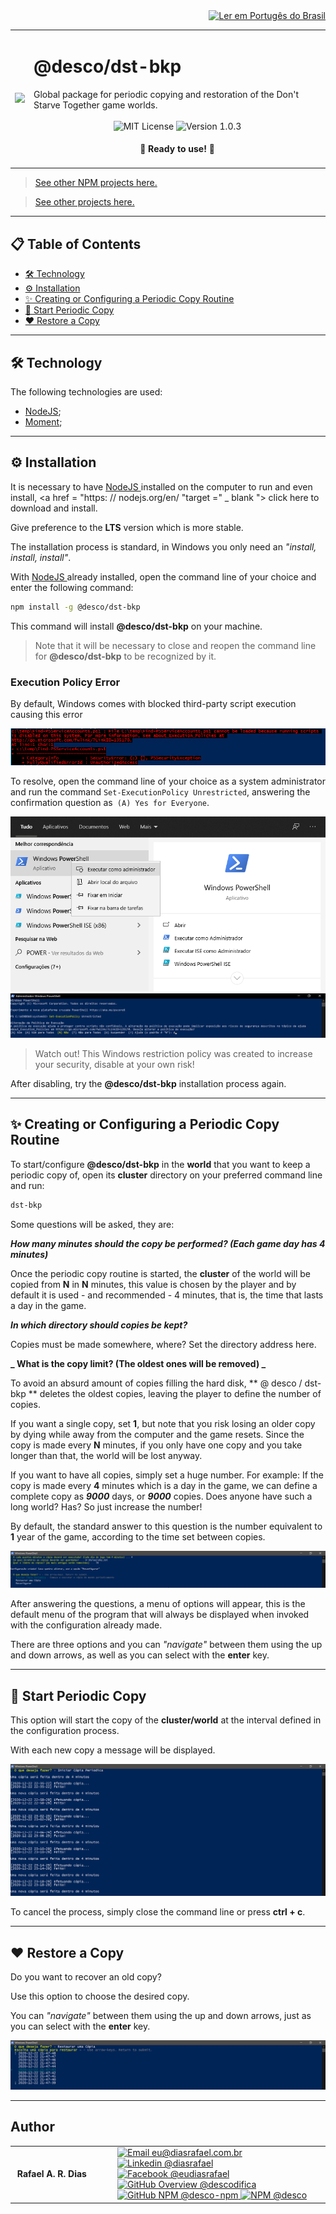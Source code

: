 <div align="right">
  <a href="README.md">
    <img alt="Ler em Portugês do Brasil" src="https://img.shields.io/static/v1?label=&message=Ler+em+Portugu%C3%AAs+do+Brasil&color=green&style=for-the-badge" />
  </a>
</div>

<table>
  <tr>
    <td><img src="https://i.ibb.co/4M0hgyF/dst-bkp.png"></td>
    <td>  
      <h1>@desco/dst-bkp</h1>
      Global package for periodic copying and restoration of the Don't Starve Together game worlds.
      <br /><br />
      <div align="center">
        <img alt="MIT License" src="https://img.shields.io/static/v1?label=License&message=MIT&color=green&style=for-the-badge">
        <img alt="Version 1.0.3" src="https://img.shields.io/static/v1?label=Version&message=1.0.3&color=blue&style=for-the-badge">
      </div>
      <h4 align="center"> 
        🚀 Ready to use! 🚀
      </h4>
    </td>
  </tr>
</table>

> <a href="https://github.com/desco-npm" target="_blank">See other NPM projects here.</a>

> <a href="https://github.com/descoifica" target="_blank">See other projects here.</a>

---

## 📋 Table of Contents

- [🛠️ Technology](#Technology)
- [⚙️ Installation](#Installation)
- [✨ Creating or Configuring a Periodic Copy Routine](#Creating-or-Configuring-a-Periodic-Copy-Routine)
- [🏁 Start Periodic Copy](#Start-Periodic-Copy)
- [❤️ Restore a Copy](#Restore-a-Copy)

---

<a name="Technology"></a>

## 🛠️ Technology

The following technologies are used:

- [NodeJS](https://nodejs.org/en/);
- [Moment](https://www.npmjs.com/package/moment);

---

<a name="Installation"></a>

## ⚙️ Installation

It is necessary to have <a href="https://nodejs.org/en/" target="_blank"> NodeJS </a> installed on the computer to run and even install, <a href = "https: // nodejs.org/en/ "target =" \_ blank "> click here </a> to download and install.

Give preference to the **LTS** version which is more stable.

The installation process is standard, in Windows you only need an _"install, install, install"_.

With <a href="https://nodejs.org/en/" target="_blank"> NodeJS </a> already installed, open the command line of your choice and enter the following command:

```bash
npm install -g @desco/dst-bkp
```

This command will install **@desco/dst-bkp** on your machine.

> Note that it will be necessary to close and reopen the command line for **@desco/dst-bkp** to be recognized by it.

### Execution Policy Error

By default, Windows comes with blocked third-party script execution causing this error

![5](/assets/5.png)

To resolve, open the command line of your choice as a system administrator and run the command `Set-ExecutionPolicy Unrestricted`, answering the confirmation question as` (A) Yes for Everyone`.

![6](/assets/6.png)
![4](/assets/4.png)

> Watch out! This Windows restriction policy was created to increase your security, disable at your own risk!

After disabling, try the **@desco/dst-bkp** installation process again.

---

<a name="Creating-or-Configuring-a-Periodic-Copy-Routine"></a>

## ✨ Creating or Configuring a Periodic Copy Routine

To start/configure **@desco/dst-bkp** in the **world** that you want to keep a periodic copy of, open its **cluster** directory on your preferred command line and run:

```bash
dst-bkp
```

Some questions will be asked, they are:

**_How many minutes should the copy be performed? (Each game day has 4 minutes)_**

Once the periodic copy routine is started, the **cluster** of the world will be copied from **N** in **N** minutes, this value is chosen by the player and by default it is used - and recommended - 4 minutes, that is, the time that lasts a day in the game.

**_In which directory should copies be kept?_**

Copies must be made somewhere, where? Set the directory address here.

**_ What is the copy limit? (The oldest ones will be removed) _**

To avoid an absurd amount of copies filling the hard disk, ** @ desco / dst-bkp ** deletes the oldest copies, leaving the player to define the number of copies.

If you want a single copy, set **1**, but note that you risk losing an older copy by dying while away from the computer and the game resets. Since the copy is made every **N** minutes, if you only have one copy and you take longer than that, the world will be lost anyway.

If you want to have all copies, simply set a huge number. For example: If the copy is made every **4** minutes which is a day in the game, we can define a complete copy as **_9000_** days, or **_9000_** copies. Does anyone have such a long world? Has? So just increase the number!

By default, the standard answer to this question is the number equivalent to **1** year of the game, according to the time set between copies.

![1](/assets/1.png)

After answering the questions, a menu of options will appear, this is the default menu of the program that will always be displayed when invoked with the configuration already made.

There are three options and you can _"navigate"_ between them using the up and down arrows, as well as you can select with the **enter** key.

---

<a name="Start-Periodic-Copy"></a>

## 🏁 Start Periodic Copy

This option will start the copy of the **cluster/world** at the interval defined in the configuration process.

With each new copy a message will be displayed.

![2](/assets/2.png)

To cancel the process, simply close the command line or press **ctrl + c**.

---

<a name="Restore-a-Copy"></a>

## ❤️ Restore a Copy

Do you want to recover an old copy?

Use this option to choose the desired copy.

You can _"navigate"_ between them using the up and down arrows, just as you can select with the **enter** key.

![3](/assets/3.png)

---

## Author

<table>
  <tr>
    <td width="150px">
      <img src="https://scontent.fsdu1-1.fna.fbcdn.net/v/t1.0-9/539886_235546170253505_5977326689811409130_n.jpg?_nc_cat=106&ccb=3&_nc_sid=174925&_nc_eui2=AeGgFWn_fWInwRkTo3mHSP993TbQ0TzG0Y3dNtDRPMbRjS-eZL1tr4I5maqz6O-jva9qWnIxKOsD3UtSm9CTeCys&_nc_ohc=Qw6NaDGrtIgAX9uFF2c&_nc_ht=scontent.fsdu1-1.fna&oh=5ebac9874d7a24e157c8c99fd965c2a4&oe=606539CE" width="100px;" alt=""/>
      <b>Rafael A. R. Dias</b>
    </td>
    <td>  
      <a href="mailto:eu@diasrafael.com.br" target="_blank" >
        <img alt="Email eu@diasrafael.com.br" src="https://img.shields.io/static/v1?label=Email&message=eu@diasrafael.com.br&color=red&logo=gmail&style=for-the-badge">
      </a>
      <a href="https://www.linkedin.com/in/diasrafael/" target="_blank">
        <img alt="Linkedin @diasrafael" src="https://img.shields.io/static/v1?label=Linkedin&message=@diasrafael&color=blue&logo=linkedin&style=for-the-badge">
      </a>
      <a href="https://www.facebook.com/eudiasrafael" target="_blank">
        <img alt="Facebook @eudiasrafael" src="https://img.shields.io/static/v1?label=Facebook&message=@eudiasrafael&color=blue&logo=facebook&style=for-the-badge">
      </a>
      <a href="https://github.com/descodifica" target="_blank">
        <img alt="GitHub Overview @descodifica" src="https://img.shields.io/static/v1?label=GitHub+Overview&message=@descodifica&color=black&logo=github&style=for-the-badge">
      </a>
      <a href="https://github.com/desco-npm" target="_blank">
        <img alt="GitHub NPM @desco-npm" src="https://img.shields.io/static/v1?label=GitHub+NPM&message=@desco-npm&color=black&logo=github&style=for-the-badge">
      </a>
      <a href="https://www.npmjs.com/org/desco" target="_blank">
        <img alt="NPM @desco" src="https://img.shields.io/static/v1?label=NPM&message=@desco&color=red&logo=npm&style=for-the-badge">
      </a>
    </td>
  </tr>
</table>

